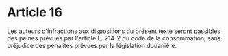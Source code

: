 # Article 16

Les auteurs d'infractions aux dispositions du présent texte seront passibles des peines prévues par l'article L. 214-2 du code de la consommation, sans préjudice des pénalités prévues par la législation douanière.
